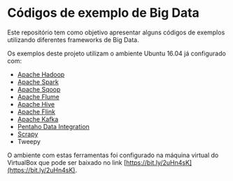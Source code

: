 
# Códigos de exemplo de Big Data

Este repositório tem como objetivo apresentar alguns códigos de exemplos utilizando diferentes frameworks de Big Data.

Os exemplos deste projeto utilizam o ambiente Ubuntu 16.04 já configurado com:
- [Apache Hadoop](http://hadoop.apache.org/)
- [Apache Spark](https://spark.apache.org/)
- [Apache Sqoop](http://sqoop.apache.org/)
- [Apache Flume](https://flume.apache.org/)
- [Apache Hive](https://hive.apache.org/)
- [Apache Flink](https://flink.apache.org/)
- [Apache Kafka](https://kafka.apache.org/)
- [Pentaho Data Integration](https://www.hitachivantara.com/en-us/products/big-data-integration-analytics/pentaho-data-integration.html)
- [Scrapy](https://scrapy.org/)
- Tweepy

O ambiente com estas ferramentas foi configurado na máquina virtual do VirtualBox que pode ser baixado no link [https://bit.ly/2uHn4sK](https://bit.ly/2uHn4sK).


